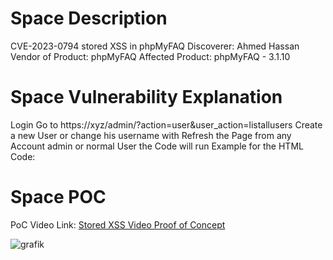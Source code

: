 # Space Description

CVE-2023-0794 stored XSS in phpMyFAQ
Discoverer: Ahmed Hassan
Vendor of Product: phpMyFAQ
Affected Product: phpMyFAQ - 3.1.10

# Space Vulnerability Explanation

Login
Go to https://xyz/admin/?action=user&user_action=listallusers
Create a new User or change his username with <script>alert(‘1’)</script>
Refresh the Page from any Account admin or normal User the Code will run Example for the HTML Code: <script>alert(‘1’)</script>


# Space POC

PoC Video Link: [Stored XSS Video Proof of Concept ](https://mega.nz/file/vBl2EJoT#KVnXKVqLOl5Qhux9lJrcr53egaZtEzu00UR0VEqOynE) 

![grafik](https://github.com/ahmedvienna/Vulnerabilities/assets/80028768/91eebd73-de73-40e2-bead-626858691301)

